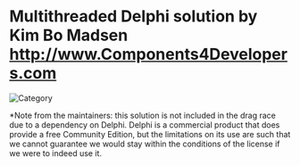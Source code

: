 # Multithreaded Delphi solution by Kim Bo Madsen http://www.Components4Developers.com

![Category](https://img.shields.io/badge/Category-faithful-green)

*Note from the maintainers: this solution is not included in the drag race due to a dependency on Delphi. Delphi is a commercial product that does provide a free Community Edition, but the limitations on its use are such that we cannot guarantee we would stay within the conditions of the license if we were to indeed use it.
